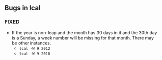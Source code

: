 ## Bugs in lcal

### FIXED
* If the year is non-leap and the month has 30 days in it and the 30th day is a Sunday,
  a week number will be missing for that month. There may be other instances.
	* `lcal -W 9 2012`
	* `lcal -W 9 2018`

